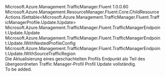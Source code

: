 <Type Name="IUpdateNestedProfileEndpoint" FullName="Microsoft.Azure.Management.TrafficManager.Fluent.TrafficManagerEndpoint.UpdateNestedProfileEndpoint.IUpdateNestedProfileEndpoint">
  <TypeSignature Language="C#" Value="public interface IUpdateNestedProfileEndpoint : Microsoft.Azure.Management.ResourceManager.Fluent.Core.ChildResourceActions.ISettable&lt;Microsoft.Azure.Management.TrafficManager.Fluent.TrafficManagerProfile.Update.IUpdate&gt;, Microsoft.Azure.Management.TrafficManager.Fluent.TrafficManagerEndpoint.Update.IUpdate, Microsoft.Azure.Management.TrafficManager.Fluent.TrafficManagerEndpoint.Update.IWithNestedProfileConfig, Microsoft.Azure.Management.TrafficManager.Fluent.TrafficManagerEndpoint.Update.IWithSourceTrafficRegion" />
  <TypeSignature Language="ILAsm" Value=".class public interface auto ansi abstract IUpdateNestedProfileEndpoint implements class Microsoft.Azure.Management.ResourceManager.Fluent.Core.ChildResourceActions.ISettable`1&lt;class Microsoft.Azure.Management.TrafficManager.Fluent.TrafficManagerProfile.Update.IUpdate&gt;, class Microsoft.Azure.Management.TrafficManager.Fluent.TrafficManagerEndpoint.Update.IUpdate, class Microsoft.Azure.Management.TrafficManager.Fluent.TrafficManagerEndpoint.Update.IWithGeographicLocation, class Microsoft.Azure.Management.TrafficManager.Fluent.TrafficManagerEndpoint.Update.IWithNestedProfileConfig, class Microsoft.Azure.Management.TrafficManager.Fluent.TrafficManagerEndpoint.Update.IWithRoutingPriority, class Microsoft.Azure.Management.TrafficManager.Fluent.TrafficManagerEndpoint.Update.IWithRoutingWeight, class Microsoft.Azure.Management.TrafficManager.Fluent.TrafficManagerEndpoint.Update.IWithSourceTrafficRegion, class Microsoft.Azure.Management.TrafficManager.Fluent.TrafficManagerEndpoint.Update.IWithTrafficDisabledOrEnabled" />
  <TypeSignature Language="DocId" Value="T:Microsoft.Azure.Management.TrafficManager.Fluent.TrafficManagerEndpoint.UpdateNestedProfileEndpoint.IUpdateNestedProfileEndpoint" />
  <TypeSignature Language="VB.NET" Value="Public Interface IUpdateNestedProfileEndpoint&#xA;Implements ISettable(Of IUpdate), IUpdate, IWithNestedProfileConfig, IWithSourceTrafficRegion" />
  <TypeSignature Language="F#" Value="type IUpdateNestedProfileEndpoint = interface&#xA;    interface IWithNestedProfileConfig&#xA;    interface IWithSourceTrafficRegion&#xA;    interface IUpdate&#xA;    interface ISettable&lt;IUpdate&gt;&#xA;    interface IWithRoutingWeight&#xA;    interface IWithRoutingPriority&#xA;    interface IWithGeographicLocation&#xA;    interface IWithTrafficDisabledOrEnabled" />
  <AssemblyInfo>
    <AssemblyName>Microsoft.Azure.Management.TrafficManager.Fluent</AssemblyName>
    <AssemblyVersion>1.0.0.60</AssemblyVersion>
  </AssemblyInfo>
  <Interfaces>
    <Interface>
      <InterfaceName>Microsoft.Azure.Management.ResourceManager.Fluent.Core.ChildResourceActions.ISettable&lt;Microsoft.Azure.Management.TrafficManager.Fluent.TrafficManagerProfile.Update.IUpdate&gt;</InterfaceName>
    </Interface>
    <Interface>
      <InterfaceName>Microsoft.Azure.Management.TrafficManager.Fluent.TrafficManagerEndpoint.Update.IUpdate</InterfaceName>
    </Interface>
    <Interface>
      <InterfaceName>Microsoft.Azure.Management.TrafficManager.Fluent.TrafficManagerEndpoint.Update.IWithNestedProfileConfig</InterfaceName>
    </Interface>
    <Interface>
      <InterfaceName>Microsoft.Azure.Management.TrafficManager.Fluent.TrafficManagerEndpoint.Update.IWithSourceTrafficRegion</InterfaceName>
    </Interface>
  </Interfaces>
  <Docs>
    <summary>
            Die Aktualisierung eines geschachtelten Profils Endpunkt als Teil des übergeordneten Traffic Manager-Profil Profil Update vollständig.
            </summary>
    <remarks>To be added.</remarks>
  </Docs>
  <Members />
</Type>